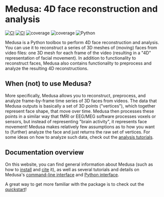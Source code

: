 # Medusa: 4D face reconstruction and analysis

[![CI](https://github.com/medusa-4D/medusa/actions/workflows/ci.yaml/badge.svg)](https://github.com/medusa-4D/medusa/actions/workflows/ci.yaml)
[![CI](https://github.com/medusa-4D/medusa/actions/workflows/docs.yaml/badge.svg)](https://medusa.lukas-snoek.com/medusa)
![coverage](https://img.shields.io/endpoint?url=https://gist.githubusercontent.com/lukassnoek/420039a0fe8fb8c1170e0478cdcd0f26/raw/medusa_coverage_badge.json)
![coverage](https://img.shields.io/endpoint?url=https://gist.githubusercontent.com/lukassnoek/cb6da52c965ec24f136b74a1ebad1964/raw/medusa_iterrogate_badge.json)
![Python](https://img.shields.io/badge/python-3.9-blue.svg)

Medusa is a Python toolbox to perform 4D face reconstruction and analysis. You can use it
to reconstruct a series of 3D meshes of (moving) faces from video files: one 3D mesh for
each frame of the video (resulting in a "4D" representation of facial movement). In
addition to functionality to reconstruct faces, Medusa also contains functionality to
preprocess and analyze the resulting 4D reconstructions.

## When (not) to use Medusa?

More specifically, Medusa allows you to reconstruct, preprocess, and analyze
frame-by-frame time series of 3D faces from videos. The data that Medusa outputs is
basically a set of 3D points ("vertices"), which together represent face shape,
that move over time. Medusa then processes these points in a similar way that fMRI or
EEG/MEG software processes voxels or sensors, but instead of representing "brain activity",
it represents face movement! Medusa makes relatively few assumptions as to how you want
to (further) analyze the face and just returns the raw set of vertices. For some ideas on
how to analyze such data, check out the [analysis tutorials](tutorials/analysis).

## Documentation overview

On this website, you can find general information about Medusa (such as how to [install](getting_started/installation)
and [cite](getting_started/citation) it), as well as several tutorials
and details on Medusa's [command-line interface](api/cli) and [Python interface](api/python).

A great way to get more familiar with the package is to check out the [quickstart](getting_started/quickstart)!
